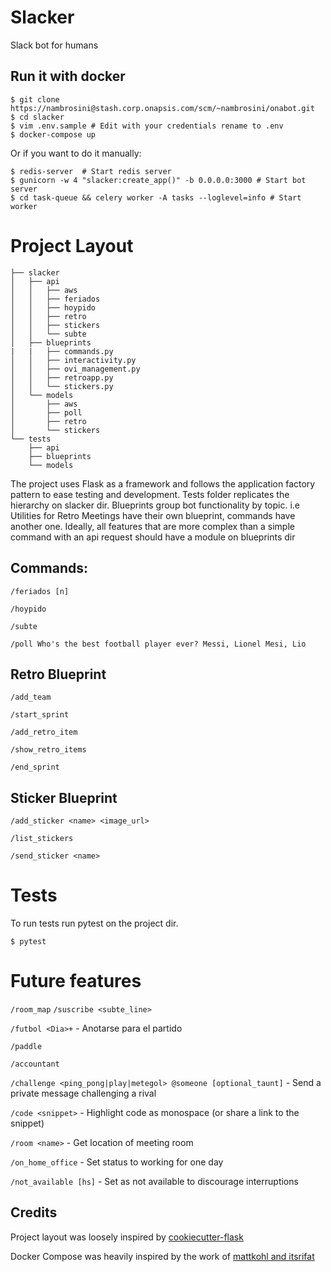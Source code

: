 # Slacker
Slack bot for humans

## Run it with docker
```
$ git clone https://nambrosini@stash.corp.onapsis.com/scm/~nambrosini/onabot.git
$ cd slacker
$ vim .env.sample # Edit with your credentials rename to .env
$ docker-compose up
```
Or if you want to do it manually:
```
$ redis-server  # Start redis server
$ gunicorn -w 4 "slacker:create_app()" -b 0.0.0.0:3000 # Start bot server
$ cd task-queue && celery worker -A tasks --loglevel=info # Start worker
```

# Project Layout
```
├── slacker
│   ├── api
│   │   ├── aws
│   │   ├── feriados
│   │   ├── hoypido
│   │   ├── retro
│   │   ├── stickers
│   │   └── subte
│   ├── blueprints
|   |   ├── commands.py
│   │   ├── interactivity.py
│   │   ├── ovi_management.py
│   │   ├── retroapp.py
│   │   └── stickers.py
│   └── models
│       ├── aws
│       ├── poll
│       ├── retro
│       └── stickers
└── tests
    ├── api
    ├── blueprints
    └── models
```
The project uses Flask as a framework and follows the application factory pattern to ease testing and development.
Tests folder replicates the hierarchy on slacker dir.
Blueprints group bot functionality by topic. i.e Utilities for Retro Meetings have their own blueprint, commands have another one.
Ideally, all features that are more complex than a simple command with an api request should have a module on blueprints dir

## Commands:
`/feriados [n]`

`/hoypido`

`/subte`

`/poll Who's the best football player ever? Messi, Lionel Mesi, Lio`

## Retro Blueprint
`/add_team`

`/start_sprint`

`/add_retro_item`

`/show_retro_items`

`/end_sprint`

## Sticker Blueprint
`/add_sticker <name> <image_url>`

`/list_stickers`

`/send_sticker <name>`

# Tests
To run tests run pytest on the project dir.

`$ pytest`

# Future features
`/room_map`
`/suscribe <subte_line>`

`/futbol <Dia>+` - Anotarse para el partido

`/paddle`

`/accountant`

`/challenge <ping_pong|play|metegol> @someone [optional_taunt]` - Send a private message challenging a rival

`/code <snippet>` - Highlight code as monospace (or share a link to the snippet)

`/room <name>` - Get location of meeting room

`/on_home_office` - Set status to working for one day

`/not_available [hs]` - Set as not available to discourage interruptions


## Credits

Project layout was loosely inspired by [cookiecutter-flask](https://github.com/cookiecutter-flask/cookiecutter-flask)

Docker Compose was heavily inspired by the work of [mattkohl and itsrifat](https://github.com/mattkohl/docker-flask-celery-redis)


